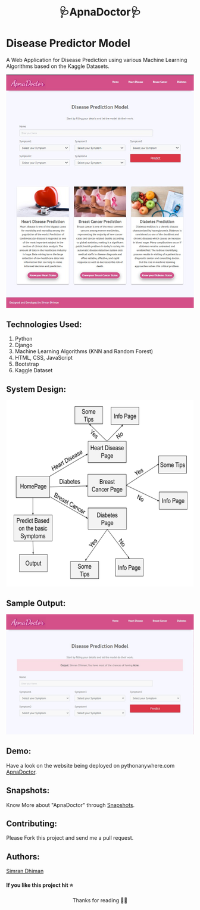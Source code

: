 <h1 align="center">🩺ApnaDoctor🩺</h1>


# Disease Predictor Model
A Web Application for Disease Prediction using various Machine Learning Algorithms based on the Kaggle Datasets.

<p align="center"><img src="Screenshot.jpg" /></p>

## Technologies Used:
1. Python
2. Django
3. Machine Learning Algorithms (KNN and Random Forest)
4. HTML, CSS, JavaScript
5. Bootstrap
6. Kaggle Dataset

## System Design:
<p align="center"><img src="System-Design.png" width="600" height="500" /></p>

## Sample Output:
<p align="center"><img src="predicted.jpg" /></p>

## Demo:
Have a look on the website being deployed on pythonanywhere.com <a href="https://simmi1234.pythonanywhere.com/">ApnaDoctor</a>.



## Snapshots:
Know More about "ApnaDoctor" through <a href="https://github.com/simran2104/ApnaDoctor/edit/main/README.md">Snapshots</a>.

## Contributing:
Please Fork this project and send me a pull request.

## Authors:
<a href="https://simrandhiman.me/">Simran Dhiman</a>

#### If you like this project hit ⭐

<p align="center">Thanks for reading 🙏🏽</p>

